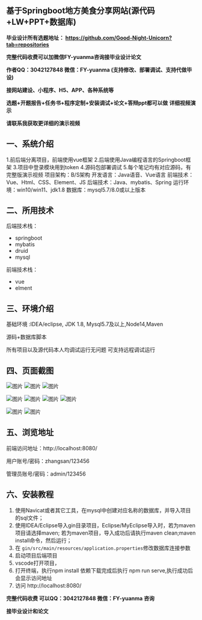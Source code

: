 ## 基于Springboot地方美食分享网站(源代码+LW+PPT+数据库)
**毕业设计所有选题地址： https://github.com/Good-Night-Unicorn?tab=repositories**

**完整代码收费可以加微信FY-yuanma咨询接毕业设计论文**

**作者QQ：3042127848 微信：FY-yuanma (支持修改、部署调试、支持代做毕设)**

**接网站建设、小程序、H5、APP、各种系统等**

**选题+开题报告+任务书+程序定制+安装调试+论文+答辩ppt都可以做**
**详细视频演示**

**请联系我获取更详细的演示视频**

## 一、系统介绍

1.前后端分离项目，前端使用vue框架
2.后端使用Java编程语言的Springboot框架
3.项目中登录模块用到token
4.源码包部署调试
5.每个笔记均有对应源码，有完整版演示视频
项目架构：B/S架构
开发语言：Java语音、Vue语言
前端技术：Vue、Html、CSS、Element、JS
后端技术：Java、mybatis、Spring
运行环境：win10/win11、jdk1.8
数据库：mysql5.7/8.0或以上版本

## 二、所用技术

后端技术栈：

- springboot
- mybatis
- druid
- mysql

前端技术栈：

- vue
- elment



## 三、环境介绍

基础环境 :IDEA/eclipse, JDK 1.8, Mysql5.7及以上,Node14,Maven

源码+数据库脚本

所有项目以及源代码本人均调试运行无问题 可支持远程调试运行

## 四、页面截图
![图片](https://github.com/user-attachments/assets/eba507be-6e63-4d5b-90a0-2509d0cee799)
![图片](https://github.com/user-attachments/assets/7085243a-96cc-4091-bab4-d6f01eb31499)
![图片](https://github.com/user-attachments/assets/4e35dbdb-3be0-4714-bb4b-28242d5bf674)

![图片](https://github.com/user-attachments/assets/d91c3672-30c8-4e43-a7ed-d5ac7aeaa608)
![图片](https://github.com/user-attachments/assets/0102c300-92e6-4f58-9635-c952631a25c7)
![图片](https://github.com/user-attachments/assets/09b79209-09aa-412e-8ff0-13d2667d8fbb)
![图片](https://github.com/user-attachments/assets/c7a1847a-98d7-47af-8607-d28d5f692148)

![图片](https://github.com/user-attachments/assets/a953a432-ed6b-458c-a9ba-b0c41567794b)
![图片](https://github.com/user-attachments/assets/8e2a9953-aebe-4a81-8c0a-1fbaa46d9c71)

## 五、浏览地址

前端访问地址：http://localhost:8080/

用户账号/密码：zhangsan/123456

管理员账号/密码：admin/123456  

## 六、安装教程

1. 使用Navicat或者其它工具，在mysql中创建对应名称的数据库，并导入项目的sql文件；
2. 使用IDEA/Eclipse导入gin目录项目，Eclipse/MyEclipse导入时，若为maven项目请选择maven;
   若为maven项目，导入成功后请执行maven clean;maven install命令，然后运行；
3. 在 `gin/src/main/resources/application.properties`修改数据库连接参数
4. 启动项目后端项目 
5. vscode打开项目，
6. 打开终端，执行npm install 依赖下载完成后执行 npm run serve,执行成功后会显示访问地址
7. 访问  http://localhost:8080/

**完整代码收费  可以QQ：3042127848 微信：FY-yuanma 咨询**

**接毕业设计和论文**
